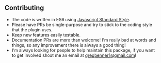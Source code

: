 ## Contributing

* The code is written in ES6 using [Javascript Standard Style](https://github.com/feross/standard).
* Please have PRs be single-purpose and try to stick to the coding style that the plugin uses.
* Keep new features easily testable.
* Documentation PRs are more than welcome! I'm really bad at words and things, so any improvement there is always a good thing!
* I'm always looking for people to help maintain this package, if you want to get involved shoot me an email at gregbenner1@gmail.com!  
